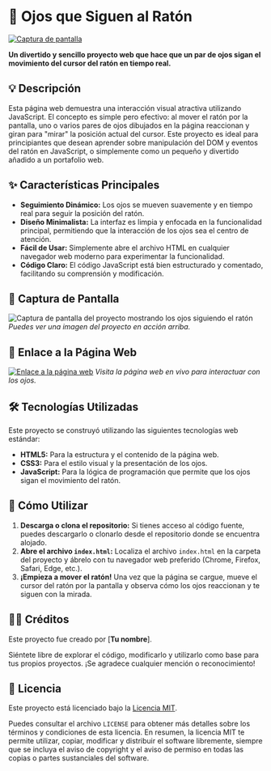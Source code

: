 # 👀 Ojos que Siguen al Ratón

[![Captura de pantalla](Eyes%20mouse%20move/screenshot.png)](https://gianmattus-programmer.github.io/Youtube-project-_Code_with_patel_-main/Eyes%20mouse%20move/)

**Un divertido y sencillo proyecto web que hace que un par de ojos sigan el movimiento del cursor del ratón en tiempo real.**

## 💡 Descripción

Esta página web demuestra una interacción visual atractiva utilizando JavaScript. El concepto es simple pero efectivo: al mover el ratón por la pantalla, uno o varios pares de ojos dibujados en la página reaccionan y giran para "mirar" la posición actual del cursor. Este proyecto es ideal para principiantes que desean aprender sobre manipulación del DOM y eventos del ratón en JavaScript, o simplemente como un pequeño y divertido añadido a un portafolio web.

## ✨ Características Principales

* **Seguimiento Dinámico:** Los ojos se mueven suavemente y en tiempo real para seguir la posición del ratón.
* **Diseño Minimalista:** La interfaz es limpia y enfocada en la funcionalidad principal, permitiendo que la interacción de los ojos sea el centro de atención.
* **Fácil de Usar:** Simplemente abre el archivo HTML en cualquier navegador web moderno para experimentar la funcionalidad.
* **Código Claro:** El código JavaScript está bien estructurado y comentado, facilitando su comprensión y modificación.

## 📸 Captura de Pantalla

![Captura de pantalla del proyecto mostrando los ojos siguiendo el ratón](Eyes%20mouse%20move/screenshot.png)
*Puedes ver una imagen del proyecto en acción arriba.*

## 🔗 Enlace a la Página Web

[![Enlace a la página web](https://img.shields.io/badge/Ver%20en%20vivo-¡Haz%20clic%20aquí!-brightgreen?style=for-the-badge)](https://gianmattus-programmer.github.io/Youtube-project-_Code_with_patel_-main/Eyes%20mouse%20move/)
*Visita la página web en vivo para interactuar con los ojos.*

## 🛠️ Tecnologías Utilizadas

Este proyecto se construyó utilizando las siguientes tecnologías web estándar:

* **HTML5:** Para la estructura y el contenido de la página web.
* **CSS3:** Para el estilo visual y la presentación de los ojos.
* **JavaScript:** Para la lógica de programación que permite que los ojos sigan el movimiento del ratón.

## 🚀 Cómo Utilizar

1.  **Descarga o clona el repositorio:** Si tienes acceso al código fuente, puedes descargarlo o clonarlo desde el repositorio donde se encuentra alojado.
2.  **Abre el archivo `index.html`:** Localiza el archivo `index.html` en la carpeta del proyecto y ábrelo con tu navegador web preferido (Chrome, Firefox, Safari, Edge, etc.).
3.  **¡Empieza a mover el ratón!** Una vez que la página se cargue, mueve el cursor del ratón por la pantalla y observa cómo los ojos reaccionan y te siguen con la mirada.

## 👨‍💻 Créditos

Este proyecto fue creado por [**Tu nombre**].

Siéntete libre de explorar el código, modificarlo y utilizarlo como base para tus propios proyectos. ¡Se agradece cualquier mención o reconocimiento!

## 📄 Licencia

Este proyecto está licenciado bajo la [Licencia MIT](https://opensource.org/licenses/MIT).

Puedes consultar el archivo `LICENSE` para obtener más detalles sobre los términos y condiciones de esta licencia. En resumen, la licencia MIT te permite utilizar, copiar, modificar y distribuir el software libremente, siempre que se incluya el aviso de copyright y el aviso de permiso en todas las copias o partes sustanciales del software.